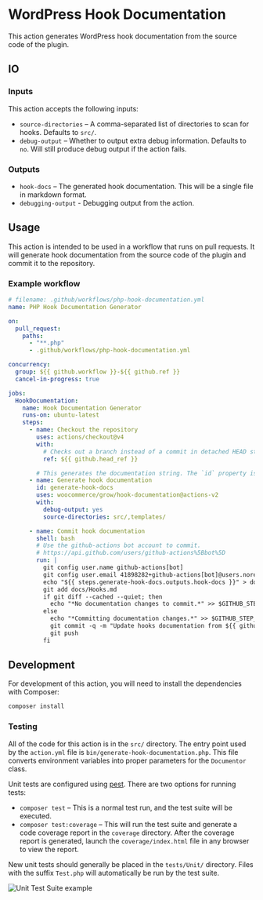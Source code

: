 # WordPress Hook Documentation

This action generates WordPress hook documentation from the source code of the plugin.

## IO

### Inputs

This action accepts the following inputs:

* `source-directories` – A comma-separated list of directories to scan for hooks. Defaults to `src/`.
* `debug-output` – Whether to output extra debug information. Defaults to `no`. Will still produce debug output if the action fails.

### Outputs

* `hook-docs` – The generated hook documentation. This will be a single file in markdown format.
* `debugging-output` - Debugging output from the action.

## Usage

This action is intended to be used in a workflow that runs on pull requests. It will generate hook documentation from the source code of the plugin and commit it to the repository.

### Example workflow

```yaml
# filename: .github/workflows/php-hook-documentation.yml
name: PHP Hook Documentation Generator

on:
  pull_request:
    paths:
      - "**.php"
      - .github/workflows/php-hook-documentation.yml

concurrency:
  group: ${{ github.workflow }}-${{ github.ref }}
  cancel-in-progress: true

jobs:
  HookDocumentation:
    name: Hook Documentation Generator
    runs-on: ubuntu-latest
    steps:
      - name: Checkout the repository
        uses: actions/checkout@v4
        with:
          # Checks out a branch instead of a commit in detached HEAD state
          ref: ${{ github.head_ref }}

        # This generates the documentation string. The `id` property is used to reference the output in the next step.
      - name: Generate hook documentation
        id: generate-hook-docs
        uses: woocommerce/grow/hook-documentation@actions-v2
        with:
          debug-output: yes
          source-directories: src/,templates/

      - name: Commit hook documentation
        shell: bash
        # Use the github-actions bot account to commit.
        # https://api.github.com/users/github-actions%5Bbot%5D
        run: |
          git config user.name github-actions[bot]
          git config user.email 41898282+github-actions[bot]@users.noreply.github.com
          echo "${{ steps.generate-hook-docs.outputs.hook-docs }}" > docs/Hooks.md
          git add docs/Hooks.md
          if git diff --cached --quiet; then
            echo "*No documentation changes to commit.*" >> $GITHUB_STEP_SUMMARY
          else
            echo "*Committing documentation changes.*" >> $GITHUB_STEP_SUMMARY
            git commit -q -m "Update hooks documentation from ${{ github.head_ref }} branch."
            git push
          fi
```

## Development

For development of this action, you will need to install the dependencies with Composer:

```bash
composer install
```

### Testing

All of the code for this action is in the `src/` directory. The entry point used by the `action.yml` file is `bin/generate-hook-documentation.php`. This file converts environment variables into proper parameters for the `Documentor` class.

Unit tests are configured using [pest](https://pestphp.com/). There are two options for running tests:

* `composer test` – This is a normal test run, and the test suite will be executed.
* `composer test:coverage` – This will run the test suite and generate a code coverage report in the `coverage` directory. After the coverage report is generated, launch the `coverage/index.html` file in any browser to view the report.

New unit tests should generally be placed in the `tests/Unit/` directory. Files with the suffix `Test.php` will automatically be run by the test suite.

![Unit Test Suite example](/.github/images/hook-documentation-unit-test-run.png)
